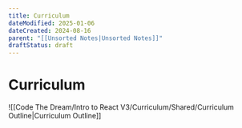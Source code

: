 ```yaml
---
title: Curriculum
dateModified: 2025-01-06
dateCreated: 2024-08-16
parent: "[[Unsorted Notes|Unsorted Notes]]"
draftStatus: draft
---
```


# Curriculum

![[Code The Dream/Intro to React V3/Curriculum/Shared/Curriculum Outline|Curriculum Outline]]
